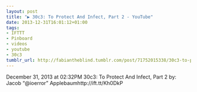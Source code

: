 ```yaml
---
layout: post
title: "▶ 30c3: To Protect And Infect, Part 2 - YouTube"
date: 2013-12-31T16:01:12+01:00
tags:
- IFTTT
- Pinboard
- videos
- youtube
- 30c3
tumblr_url: http://fabiantheblind.tumblr.com/post/71752015338/30c3-to-protect-and-infect-part-2-youtube
---
```

December 31, 2013 at 02:32PM
30c3: To Protect And Infect, Part 2
by: Jacob “@ioerror” Applebaumhttp://ift.tt/Kh0DkP
